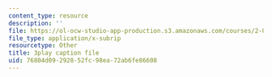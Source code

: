 ```yaml
---
content_type: resource
description: ''
file: https://ol-ocw-studio-app-production.s3.amazonaws.com/courses/2-003sc-engineering-dynamics-fall-2011/76804d09292852fc98ea72ab6fe86608_1xJJu5p3dD0.vtt
file_type: application/x-subrip
resourcetype: Other
title: 3play caption file
uid: 76804d09-2928-52fc-98ea-72ab6fe86608
---
```

